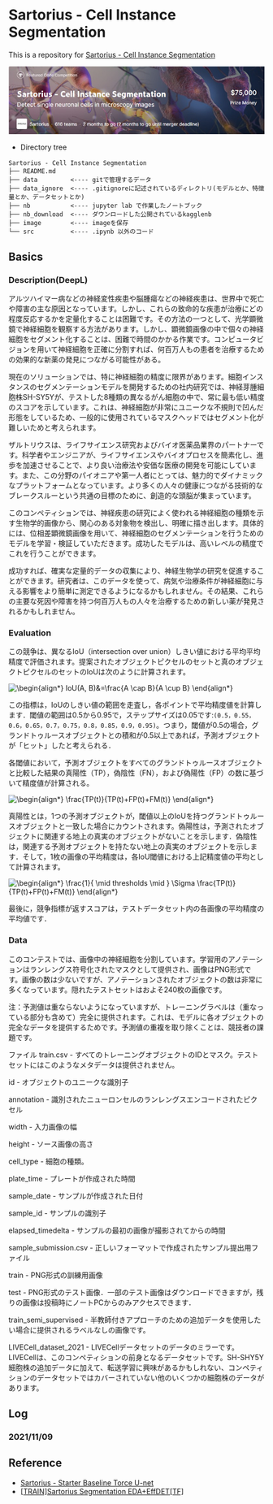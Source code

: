 # Sartorius - Cell Instance Segmentation
This is a repository for [Sartorius - Cell Instance Segmentation](https://www.kaggle.com/c/sartorius-cell-instance-segmentation)

![](https://github.com/utibori-jp/Sartorius-Cell_Instance_Segmentation/blob/main/images/messageImage_1636380621699.jpg)

- Directory tree
```
Sartorius - Cell Instance Segmentation
├── README.md
├── data         <---- gitで管理するデータ
├── data_ignore  <---- .gitignoreに記述されているディレクトリ(モデルとか、特徴量とか、データセットとか)
├── nb           <---- jupyter lab で作業したノートブック
├── nb_download  <---- ダウンロードした公開されているkagglenb
├── image        <---- imageを保存
└── src          <---- .ipynb 以外のコード
```

## Basics
### Description(DeepL)
アルツハイマー病などの神経変性疾患や脳腫瘍などの神経疾患は、世界中で死亡や障害の主な原因となっています。しかし、これらの致命的な疾患が治療にどの程度反応するかを定量化することは困難です。その方法の一つとして、光学顕微鏡で神経細胞を観察する方法があります。しかし、顕微鏡画像の中で個々の神経細胞をセグメント化することは、困難で時間のかかる作業です。コンピュータビジョンを用いて神経細胞を正確に分割すれば、何百万人もの患者を治療するための効果的な新薬の発見につながる可能性がある。

現在のソリューションでは、特に神経細胞の精度に限界があります。細胞インスタンスのセグメンテーションモデルを開発するための社内研究では、神経芽腫細胞株SH-SY5Yが、テストした8種類の異なるがん細胞の中で、常に最も低い精度のスコアを示しています。これは、神経細胞が非常にユニークな不規則で凹んだ形態をしているため、一般的に使用されているマスクヘッドではセグメント化が難しいためと考えられます。

ザルトリウスは、ライフサイエンス研究およびバイオ医薬品業界のパートナーです。科学者やエンジニアが、ライフサイエンスやバイオプロセスを簡素化し、進歩を加速させることで、より良い治療法や安価な医療の開発を可能にしています。また、この分野のパイオニアや第一人者にとっては、魅力的でダイナミックなプラットフォームとなっています。より多くの人々の健康につながる技術的なブレークスルーという共通の目標のために、創造的な頭脳が集まっています。

このコンペティションでは、神経疾患の研究によく使われる神経細胞の種類を示す生物学的画像から、関心のある対象物を検出し、明確に描き出します。具体的には、位相差顕微鏡画像を用いて、神経細胞のセグメンテーションを行うためのモデルを学習・検証していただきます。成功したモデルは、高いレベルの精度でこれを行うことができます。

成功すれば、確実な定量的データの収集により、神経生物学の研究を促進することができます。研究者は、このデータを使って、病気や治療条件が神経細胞に与える影響をより簡単に測定できるようになるかもしれません。その結果、これらの主要な死因や障害を持つ何百万人もの人々を治療するための新しい薬が発見されるかもしれません。

### Evaluation
この競争は、異なるIoU（intersection over union）しきい値における平均平均精度で評価されます。提案されたオブジェクトピクセルのセットと真のオブジェクトピクセルのセットのIoUは次のように計算されます。

![\begin{align*}
IoU(A, B)&=\frac{A \cap B}{A \cup B}
\end{align*}
](https://render.githubusercontent.com/render/math?math=%5Cdisplaystyle+%5Cbegin%7Balign%2A%7D%0AIoU%28A%2C+B%29%26%3D%5Cfrac%7BA+%5Ccap+B%7D%7BA+%5Ccup+B%7D%0A%5Cend%7Balign%2A%7D%0A)

この指標は，IoUのしきい値の範囲を走査し，各ポイントで平均精度値を計算します．閾値の範囲は0.5から0.95で，ステップサイズは0.05です:`(0.5，0.55，0.6，0.65，0.7，0.75，0.8，0.85，0.9，0.95)`。つまり，閾値が0.5の場合，グランドトゥルースオブジェクトとの積和が0.5以上であれば，予測オブジェクトが「ヒット」したと考えられる．

各閾値において，予測オブジェクトをすべてのグランドトゥルースオブジェクトと比較した結果の真陽性（TP），偽陰性（FN），および偽陽性（FP）の数に基づいて精度値が計算される。

![\begin{align*}
\frac{TP(t)}{TP(t)+FP(t)+FM(t)}
\end{align*}
](https://render.githubusercontent.com/render/math?math=%5Cdisplaystyle+%5Cbegin%7Balign%2A%7D%0A%5Cfrac%7BTP%28t%29%7D%7BTP%28t%29%2BFP%28t%29%2BFM%28t%29%7D%0A%5Cend%7Balign%2A%7D%0A)

真陽性とは，1つの予測オブジェクトが，閾値以上のIoUを持つグランドトゥルースオブジェクトと一致した場合にカウントされます。偽陽性は，予測されたオブジェクトに関連する地上の真実のオブジェクトがないことを示します．偽陰性は，関連する予測オブジェクトを持たない地上の真実のオブジェクトを示します．そして，1枚の画像の平均精度は，各IoU閾値における上記精度値の平均として計算されます。

![\begin{align*}
\frac{1}{ \mid thresholds \mid } \Sigma \frac{TP(t)}{TP(t)+FP(t)+FM(t)}
\end{align*}
](https://render.githubusercontent.com/render/math?math=%5Cdisplaystyle+%5Cbegin%7Balign%2A%7D%0A%5Cfrac%7B1%7D%7B+%5Cmid+thresholds+%5Cmid+%7D+%5CSigma+%5Cfrac%7BTP%28t%29%7D%7BTP%28t%29%2BFP%28t%29%2BFM%28t%29%7D%0A%5Cend%7Balign%2A%7D%0A)
 
最後に，競争指標が返すスコアは，テストデータセット内の各画像の平均精度の平均値です．

### Data
このコンテストでは、画像中の神経細胞を分割しています。学習用のアノテーションはランレングス符号化されたマスクとして提供され、画像はPNG形式です。画像の数は少ないですが、アノテーションされたオブジェクトの数は非常に多くなっています。隠れたテストセットはおよそ240枚の画像です。

注：予測値は重ならないようになっていますが、トレーニングラベルは（重なっている部分も含めて）完全に提供されます。これは、モデルに各オブジェクトの完全なデータを提供するためです。予測値の重複を取り除くことは、競技者の課題です。

ファイル
train.csv - すべてのトレーニングオブジェクトのIDとマスク。テストセットにはこのようなメタデータは提供されません。

id - オブジェクトのユニークな識別子

annotation - 識別されたニューロンセルのランレングスエンコードされたピクセル

width - 入力画像の幅

height - ソース画像の高さ

cell_type - 細胞の種類。

plate_time - プレートが作成された時間

sample_date - サンプルが作成された日付

sample_id - サンプルの識別子

elapsed_timedelta - サンプルの最初の画像が撮影されてからの時間

sample_submission.csv - 正しいフォーマットで作成されたサンプル提出用ファイル

train - PNG形式の訓練用画像

test - PNG形式のテスト画像．一部のテスト画像はダウンロードできますが，残りの画像は投稿時にノートPCからのみアクセスできます．

train_semi_supervised - 半教師付きアプローチのための追加データを使用したい場合に提供されるラベルなしの画像です。

LIVECell_dataset_2021 - LIVECellデータセットのデータのミラーです。LIVECellは、このコンペティションの前身となるデータセットです。SH-SHY5Y細胞株の追加データに加えて、転送学習に興味があるかもしれない、コンペティションのデータセットではカバーされていない他のいくつかの細胞株のデータがあります。

## Log
### 2021/11/09


## Reference
* [Sartorius - Starter Baseline Torce U-net](https://www.kaggle.com/julian3833/sartorius-starter-baseline-torch-u-net)
* [[TRAIN]Sartorius Segmentation EDA+EffDET[TF]](https://www.kaggle.com/julian3833/sartorius-starter-baseline-torch-u-net)






